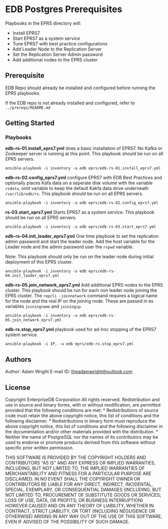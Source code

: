 # EDB Postgres Prerequisites

Playbooks in the EPRS directory will: 

* Install EPRS7  
* Start EPRS7 as a system service 
* Tune EPRS7 with best practice configurations
* Add Leader Node to the Replication Server 
* Set the Replication Server Admin password 
* Add additional nodes to the EPRS cluster
 
## Prerequisite

EDB Repo should already be installed and configured before running the EPRS playbooks. 

If the EDB repo is not already installed and configured, refer to `../prereqs/README.md`

## Getting Started

### Playbooks

**edb-rs-01.install_eprs7.yml** does a basic installation of EPRS7. No Kafka or Zookeeper server is running at this point. This playbook should be run on all EPRS servers. 

```
ansible-playbook -i inventory -u edb eprs/edb-rs-01.install_eprs7.yml
```

**edb-rs-02.config_eprs7.yml** configure EPRS7 with EDB Best Practices and optionally places Kafa data on a seperate disk volume with the variable `rsdata`, omit variable to keep the default Kakfa data drive underneath `/var/lib/edb/rs`. This playbook should be run on all EPRS servers.  

```
ansible-playbook -i inventory -u edb eprs/edb-rs-02.config_eprs7.yml
```

**rs-03.start_eprs7.yml** Starts EPRS7 as a system service. This playbook should be run on all EPRS servers.
```
ansible-playbook -i inventory -u edb eprs/edb-rs-03.start_eprs7.yml
```

**edb-rs-04.init_leader_eprs7.yml** One time playbook to set the replication admin password and start the leader node. Add the host variable for the Leader node and the admin password user the `rspwd` variable. 

Note: This playbook should only be run on the leader node during initial deployment of this EPRS cluster.
```
ansible-playbook -i inventory -u edb eprs/edb-rs-04.init_leader_eprs7.yml
```

**edb-rs-05.join_network_eprs7.yml** Add additional EPRS nodes to the EPRS cluster. This playbook should be run for each non leader node joining the EPRS cluster. The `repcli -joinnetwork` command requires a logical name for the node and the real IP on the joining node. These are passed in as variables `joiningname` and `joiningip`. 

```
ansible-playbook -i inventory -u edb eprs/edb-rs-05.join_network_eprs7.yml

```

**edb-rs.stop_eprs7.yml** playbook used for ad-hoc stopping of the EPRS7 system service. 
```
ansible-playbook -i IP, -u edb eprs/edb-rs.stop_eprs7.yml
```

## Authors

  Author: Adam Wright 
  E-mail ID: theadamwright@outlook.com

## License

 Copyright EnterpriseDB Corporation
 All rights reserved.
 Redistribution and use in source and binary forms, with or without
 modification, are permitted provided that the following conditions are
 met:
    * Redistributions of source code must retain the above copyright
      notice, this list of conditions and the following disclaimer.
    * Redistributions in binary form must reproduce the above copyright
      notice, this list of conditions and the following disclaimer in
      the documentation and/or other materials provided with the
      distribution.
    * Neither the name of PostgreSQL nor the names of its contributors
      may be used to endorse or promote products derived from this
      software without specific prior written permission.
 
 THIS SOFTWARE IS PROVIDED BY THE COPYRIGHT HOLDERS AND CONTRIBUTORS
"AS IS" AND ANY EXPRESS OR IMPLIED WARRANTIES, INCLUDING, BUT NOT
 LIMITED TO, THE IMPLIED WARRANTIES OF MERCHANTABILITY AND FITNESS
 FOR A PARTICULAR PURPOSE ARE DISCLAIMED. IN NO EVENT SHALL THE
 COPYRIGHT OWNER OR CONTRIBUTORS BE LIABLE FOR ANY DIRECT, INDIRECT,
 INCIDENTAL, SPECIAL, EXEMPLARY, OR CONSEQUENTIAL DAMAGES (INCLUDING,
 BUT NOT LIMITED TO, PROCUREMENT OF SUBSTITUTE GOODS OR SERVICES;
 LOSS OF USE, DATA, OR PROFITS; OR BUSINESS INTERRUPTION) HOWEVER
 CAUSED AND ON ANY THEORY OF LIABILITY, WHETHER IN CONTRACT, STRICT
 LIABILITY, OR TORT (INCLUDING NEGLIGENCE OR OTHERWISE) ARISING IN
 ANY WAY OUT OF THE USE OF THIS SOFTWARE, EVEN IF ADVISED OF THE
 POSSIBILITY OF SUCH DAMAGE.